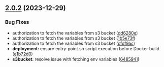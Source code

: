 ## [2.0.2](https://github.com/xosnrdev/carai-api/compare/v2.0.0...v2.0.2) (2023-12-29)


### Bug Fixes

* authorization to fetch the variables from s3 bucket ([dd6280e](https://github.com/xosnrdev/carai-api/commit/dd6280eeb274a9c65a9d78db0cc2ea4f4b51bc07))
* authorization to fetch the variables from s3 bucket ([1b5e73f](https://github.com/xosnrdev/carai-api/commit/1b5e73fac0f8609aebc2e304365a190adb75a47d))
* authorization to fetch the variables from s3 bucket ([cfdf9ac](https://github.com/xosnrdev/carai-api/commit/cfdf9acf21102d842b7824f5d2842d58b18ae4e5))
* **deployment:** ensure entry-point.sh script execution before Docker build ([e1b72d0](https://github.com/xosnrdev/carai-api/commit/e1b72d0034d2020b4a7dbe126b656c87b3d779c5))
* **s3bucket:** resolve issue with fetching env variables ([6485941](https://github.com/xosnrdev/carai-api/commit/64859414217a9162a36dfec10a0e18d37b6d396a))




